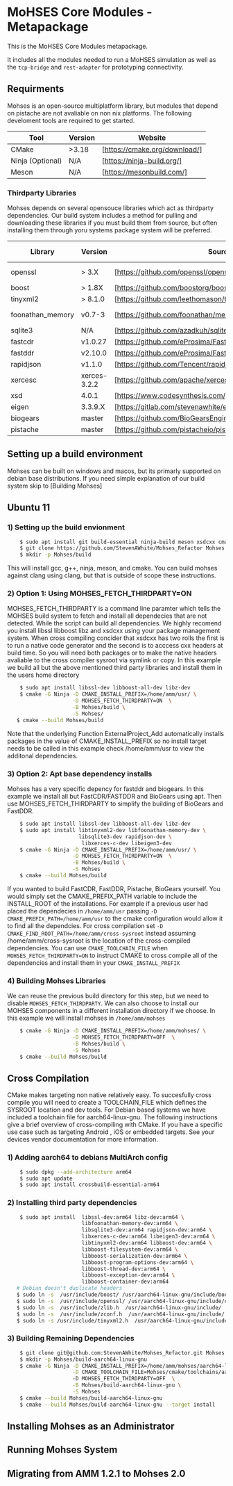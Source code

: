 # MoHSES Core Modules - Metapackage

This is the MoHSES Core Modules metapackage.

It includes all the modules needed to run a MoHSES simulation as well as the `tcp-bridge` and `rest-adapter` for prototyping connectivity.

## Requirments

Mohses is an open-source multiplatform library, but modules that depend on pistache are not avaliable on non nix platforms.  The following develoment tools are required to get started.

| Tool | Version | Website|
|------|---------|--------|
| CMake | >3.18  | [https://cmake.org/download/] |
| Ninja (Optional) | N/A | [https://ninja-build.org/] |
| Meson | N/A | [https://mesonbuild.com/]|

### Thirdparty Libraries

Mohses depends on several opensouce libraries which act as thirdparty dependencies.  Our build system includes a method for pulling and downloading these libraries if you must build them from source, but often installing them through yoru systems package system will be preferred. 

|  Library | Version | Source | System Preferred | Note    |
|----------|---------|--------|---------------|---------|
| openssl  |  > 3.X  | [https://github.com/openssl/openssl.git]| True | Build requires perl |  
| boost    |  > 1.8X | [https://github.com/boostorg/boost.git] | True | |  
| tinyxml2 |  > 8.1.0 | [https://github.com/leethomason/tinyxml2.git]| True |
| foonathan_memory | v0.7-3 | [https://github.com/foonathan/memory.git]| False | Use ThirdParty/Fetch |
| sqlite3 | N/A | [https://github.com/azadkuh/sqlite-amalgamation.git]| True |  
| fastcdr | v1.0.27 | [https://github.com/eProsima/Fast-CDR.git]| False |
| fastddr | v2.10.0 | [https://github.com/eProsima/Fast-DDS.git]| False |
| rapidjson  | v1.1.0  | [https://github.com/Tencent/rapidjson.git]| True | 
| xercesc | xerces-3.2.2 | [https://github.com/apache/xerces-c.git]| True |
| xsd | 4.0.1 | [https://www.codesynthesis.com/products/xsd/download.xhtml]| True |
| eigen | 3.3.9.X | [https://gitlab.com/stevenawhite/eigen.git]| True |
| biogears | master | [https://github.com/BioGearsEngine/core.git]| False |
| pistache | master | [https://github.com/pistacheio/pistache.git] | False |

## Setting up a build environment

Mohses can be built on windows and macos, but its primarly supported on debian 
base distributions.  If you need simple explanation of our build system skip to [Building Mohses]

## Ubuntu 11

### 1) Setting up the build envionment

```bash
    $ sudo apt install git build-essential ninja-build meson xsdcxx cmake-curses-gui
    $ git clone https://github.com/StevenAWhite/Mohses_Refactor Mohses
    $ mkdir -p Mohses/build

```

This will install gcc, g++, ninja, meson, and cmake.  You can build mohses against clang
using clang, but that is outside of scope these instructions.  

### 2) Option 1: Using MOHSES_FETCH_THIRDPARTY=ON 

MOHSES_FETCH_THIRDPARTY is a command line paramter which tells the MOHSES build system to fetch
and install all dependecies that are not detected. While the script can build all dependencies. 
We highly recomend you install libssl libboost libz and xsdcxx using your package management system.
When cross compiling concider that xsdcxx has two rolls the first is to run a native code generator and 
the second is to acccess cxx headers at build time. So you will need both packages or to make the native 
headers avaliable to the cross compiler sysroot via symlink or copy.  In this example we build all but the
above mentioned third party libraries and install them in the users home directory 


```bash
    $ sudo apt install libssl-dev libboost-all-dev libz-dev
    $ cmake -G Ninja -D CMAKE_INSTALL_PREFIX=/home/amm/usr/ \
                     -D MOHSES_FETCH_THIRDPARTY=ON  \
                     -B Mohses/build \
                     -S Mohses/
   $ cmake --build Mohses/build 
```
Note that the underlying Function ExternalProject_Add automatically installs packages in the value of
CMAKE_INSTALL_PREFIX so no install target needs to be called in this example check /home/amm/usr to view
the additonal dependencies. 

### 3) Option 2: Apt base dependency installs

Mohses has a very specific depency for fastddr and biogears. In this example we install all
but FastCDR/FASTDDR and BioGears using apt. Then use MOHSES_FETCH_THIRDPARTY to simplify the building of
BioGears and FastDDR.

```bash
    $ sudo apt install libssl-dev libboost-all-dev libz-dev
    $ sudo apt install libtinyxml2-dev libfoonathan-memory-dev \
                       libsqlite3-dev rapidjson-dev \
                        libxerces-c-dev libeigen3-dev
    $ cmake -G Ninja -D CMAKE_INSTALL_PREFIX=/home/amm/usr/ \
                     -D MOHSES_FETCH_THIRDPARTY=ON  \
                     -B Mohses/build \
                     -S Mohses
    $ cmake --build Mohses/build
```

If you wanted to build FastCDR, FastDDR, Pistache, BioGears yourself. You would simply set the 
CMAKE_PREFIX_PATH variable to include the INSTALL_ROOT of the installations. For example if a previous
user had placed the dependecies in `/home/amm/usr` passing `-D CMAKE_PREFIX_PATH=/home/amm/usr` to the cmake
configuration would allow it to find all the dependcies.  For cross compilation set `-D CMAKE_FIND_ROOT_PATH=/home/amm/cross-sysroot`
instead assuming /home/amm/cross-sysroot is the location of the cross-compiled dependencies. You can use `CMAKE_TOOLCHAIN_FILE` 
when `MOHSES_FETCH_THIRDPARTY=ON` to instruct CMAKE to cross compile all of the dependencies and install them in your
`CMAKE_INSTALL_PREFIX`

### 4) Building Mohses Libraries

We can reuse the previous build directory for this step, but we need to disable `MOHSES_FETCH_THIRDPARTY`.
We can also choose to install our MOHSES components in a different installation directory if we choose.
In this example we will install mohses in `/home/amm/mohses`

```bash
    $ cmake -G Ninja -D CMAKE_INSTALL_PREFIX=/home/amm/mohses/ \
                     -D MOHSES_FETCH_THIRDPARTY=OFF  \
                     -B Mohses/build \
                     -S Mohses
    $ cmake --build Mohses/build
```

## Cross Compilation

CMake makes targeting non native relatively easy. To succesfully cross compile you will need
to create a TOOLCHAIN_FILE which defines the SYSROOT location and dev tools.  For Debian based systems
we have included a toolchain file for aarch64-linux-gnu.  The following instructions give a brief
overview of cross-compiling with CMake. If you have a specific use case such as targeting Android
, iOS or embedded targets. See your devices vendor documentation for more information.

### 1) Adding aarch64 to debians MultiArch config

```bash
    $ sudo dpkg --add-architecture arm64
    $ sudo apt update
    $ sudo apt install crossbuild-essential-arm64
```

### 2) Installing third party dependencies

```bash
    $ sudo apt install  libssl-dev:arm64 libz-dev:arm64 \
                        libfoonathan-memory-dev:arm64 \ 
                        libsqlite3-dev:arm64 rapidjson-dev:arm64 \
                        libxerces-c-dev:arm64 libeigen3-dev:arm64 \
                        libtinyxml2-dev:arm64 libboost-dev:arm64 \
                        libboost-filesystem-dev:arm64 \
                        libboost-serialization-dev:arm64 \
                        libboost-program-options-dev:arm64 \
                        libboost-thread-dev:arm64 \
                        libboost-exception-dev:arm64 \
                        libboost-container-dev:arm64
   # Debian doesn't duplicate headers
   $ sudo ln -s  /usr/include/boost/ /usr/aarch64-linux-gnu/include/boost
   $ sudo ln -s  /usr/include/openssl/ /usr/aarch64-linux-gnu/include/openssl
   $ sudo ln -s  /usr/include/zlib.h  /usr/aarch64-linux-gnu/include/
   $ sudo ln -s  /usr/include/zconf.h  /usr/aarch64-linux-gnu/include/
   $ sudo ln -s /usr/include/tinyxml2.h  /usr/aarch64-linux-gnu/include/


```

### 3) Building Remaining Dependencies

```bash
    $ git clone git@github.com:StevenAWhite/Mohses_Refactor.git Mohses
    $ mkdir -p Mohses/build-aarch64-linux-gnu
    $ cmake -G Ninja -D CMAKE_INSTALL_PREFIX=/home/amm/mohses/aarch64-linux-gnu \
                     -D CMAKE_TOOLCHAIN_FILE=Mohses/cmake/toolchains/aarch64-linux-gnu.cmake
                     -D MOHSES_FETCH_THIRDPARTY=OFF  \
                     -B Mohses/build-aarch64-linux-gnu \
                     -S Mohses
    $ cmake --build Mohses/build-aarch64-linux-gnu
    $ cmake --build Mohses/build-aarch64-linux-gnu --target install
```


## Installing Mohses as an Administrator



## Running Mohses System

## Migrating from AMM 1.2.1 to Mohses 2.0
